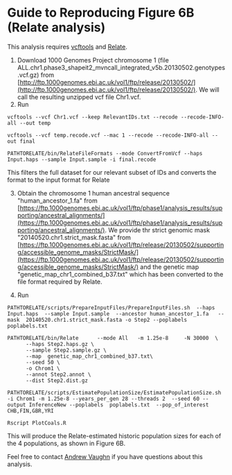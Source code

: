 # Guide to Reproducing Figure 6B (Relate analysis)

This analysis requires [vcftools](https://vcftools.github.io/man_latest.html) and [Relate](https://myersgroup.github.io/relate/).

1) Download 1000 Genomes Project chromosome 1 (file ALL.chr1.phase3_shapeit2_mvncall_integrated_v5b.20130502.genotypes.vcf.gz) from [http://ftp.1000genomes.ebi.ac.uk/vol1/ftp/release/20130502/](http://ftp.1000genomes.ebi.ac.uk/vol1/ftp/release/20130502/). We will call the resulting unzipped vcf file Chr1.vcf.
2) Run 

```
vcftools --vcf Chr1.vcf --keep RelevantIDs.txt --recode --recode-INFO-all --out temp

vcftools --vcf temp.recode.vcf --mac 1 --recode --recode-INFO-all --out final

PATHTORELATE/bin/RelateFileFormats --mode ConvertFromVcf --haps Input.haps --sample Input.sample -i final.recode
```
This filters the full dataset for our relevant subset of IDs and converts the format to the input format for Relate


3) Obtain the chromosome 1 human ancestral sequence "human_ancestor_1.fa" from [https://ftp.1000genomes.ebi.ac.uk/vol1/ftp/phase1/analysis_results/supporting/ancestral_alignments/](https://ftp.1000genomes.ebi.ac.uk/vol1/ftp/phase1/analysis_results/supporting/ancestral_alignments/). We provide thr strict genomic mask "20140520.chr1.strict_mask.fasta" from [https://ftp.1000genomes.ebi.ac.uk/vol1/ftp/release/20130502/supporting/accessible_genome_masks/StrictMask/](https://ftp.1000genomes.ebi.ac.uk/vol1/ftp/release/20130502/supporting/accessible_genome_masks/StrictMask/)  and the genetic map "genetic_map_chr1_combined_b37.txt" which has been converted to the file format required by Relate.

4) Run

```
PATHTORELATE/scripts/PrepareInputFiles/PrepareInputFiles.sh  --haps Input.haps  --sample Input.sample  --ancestor human_ancestor_1.fa   --mask  20140520.chr1.strict_mask.fasta -o Step2 --poplabels poplabels.txt

PATHTORELATE/bin/Relate      --mode All   -m 1.25e-8     -N 30000  \
      --haps Step2.haps.gz \
      --sample Step2.sample.gz \
      --map  genetic_map_chr1_combined_b37.txt\
      --seed 50 \
      -o Chrom1 \
      --annot Step2.annot \
      --dist Step2.dist.gz 

PATHTORELATE/scripts/EstimatePopulationSize/EstimatePopulationSize.sh    -i Chrom1 -m 1.25e-8 --years_per_gen 28 --threads 2  --seed 60 --output InferenceNew --poplabels  poplabels.txt  --pop_of_interest CHB,FIN,GBR,YRI

Rscript PlotCoals.R
```
This will produce the Relate-estimated historic population sizes for each of the 4 populations, as shown in Figure 6B.


Feel free to contact [Andrew Vaughn](mailto:ahv36@berkeley.edu) if you have questions about this analysis.
